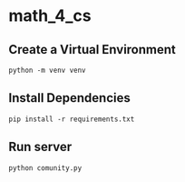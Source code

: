 # math_4_cs
## Create a Virtual Environment
`python -m venv venv`
## Install Dependencies
`pip install -r requirements.txt`
## Run server
`python comunity.py`

